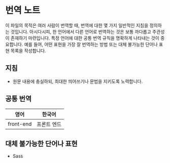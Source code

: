 # 번역 노트

이 파일의 목적은 여러 사람이 번역할 때, 번역에 대한 몇 가지 일반적인 지침을 정의하는 것입니다. 아시다시피, 한 언어에서 다른 언어로 번역하는 것은 보통 까다롭고 주관성이 존재하기 마련입니다. 특정 언어에 대한 공통 번역 규칙을 명확하게 나타내는 것이 중요합니다. 예를 들어, 어떤 표현을 가장 잘 번역하는 방법 또는 대체 불가능한 단어나 표현 목록을 작성합니다.

## 지침

- 원문 내용에 충실하되, 최대한 띄어쓰기나 문법을 지키도록 노력합니다.

## 공통 번역

| 영어      | 한국어      |
| --------- | ----------- |
| front-end | 프론트 엔드 |

## 대체 불가능한 단어나 표현

- Sass
